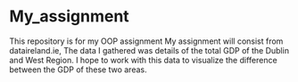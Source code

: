 # My_assignment
This repository is for my OOP assignment
My assignment will consist from dataireland.ie, The data I gathered was details of the total GDP of the Dublin and West Region.
I hope to work with this data to visualize the difference between the GDP of these two areas.
